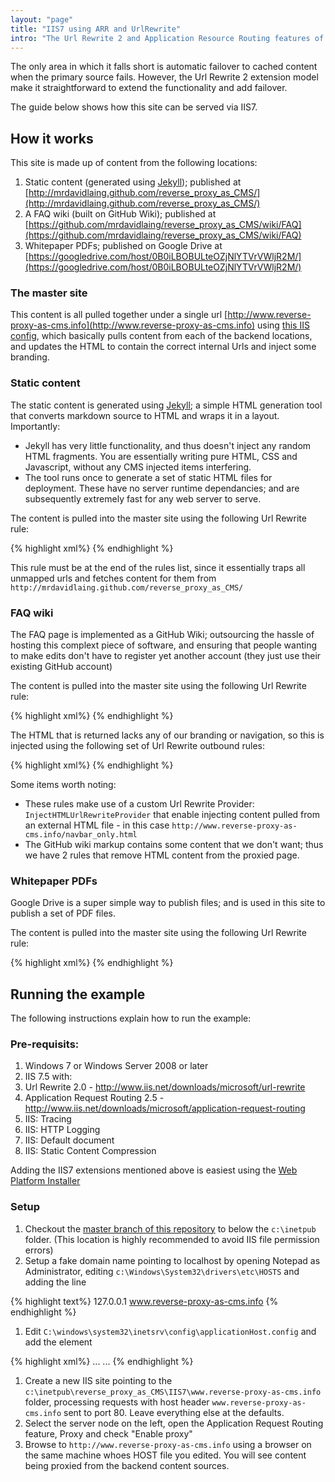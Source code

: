 ```yaml
---
layout: "page"
title: "IIS7 using ARR and UrlRewrite"
intro: "The Url Rewrite 2 and Application Resource Routing features of IIS7+ make it a credible reverse proxy."
---
```


The only area in which it falls short is automatic failover to cached content when the primary source fails.
However, the Url Rewrite 2 extension model make it straightforward to extend the functionality and add failover.

The guide below shows how this site can be served via IIS7.

## How it works

This site is made up of content from the following locations:

1. Static content (generated using [Jekyll](http://jekyllrb.com/)); published at [http://mrdavidlaing.github.com/reverse_proxy_as_CMS/](http://mrdavidlaing.github.com/reverse_proxy_as_CMS/)
1. A FAQ wiki (built on GitHub Wiki); published at [https://github.com/mrdavidlaing/reverse_proxy_as_CMS/wiki/FAQ](https://github.com/mrdavidlaing/reverse_proxy_as_CMS/wiki/FAQ)
1. Whitepaper PDFs; published on Google Drive at [https://googledrive.com/host/0B0iLBOBULteOZjNlYTVrVWljR2M/](https://googledrive.com/host/0B0iLBOBULteOZjNlYTVrVWljR2M/)

### The master site
This content is all pulled together under a single url [http://www.reverse-proxy-as-cms.info](http://www.reverse-proxy-as-cms.info) using [this IIS config](https://github.com/mrdavidlaing/reverse_proxy_as_CMS/blob/master/IIS7/www.reverse-proxy-as-cms.info/Web.config), which basically pulls content from each of the backend locations, and updates the HTML to contain the correct internal Urls and inject some branding.

### Static content
The static content is generated using [Jekyll](http://jekyllrb.com/); a simple HTML generation tool that converts markdown source to HTML and wraps it in a layout.  Importantly:

* Jekyll has very little functionality, and thus doesn't inject any random HTML fragments.  You are essentially writing pure HTML, CSS and Javascript, without any CMS injected items interfering.
* The tool runs once to generate a set of static HTML files for deployment. These have no server runtime dependancies; and are subsequently extremely fast for any web server to serve.

The content is pulled into the master site using the following Url Rewrite rule:

{% highlight xml%}
  <rule name="Route the http requests for /" stopProcessing="true">
    <match url="^(.*)" />
    <conditions logicalGrouping="MatchAll" trackAllCaptures="false" />
    <action type="Rewrite" url="http://mrdavidlaing.github.com/reverse_proxy_as_CMS/{R:1}" logRewrittenUrl="true" />
    <serverVariables>
      <set name="HTTP_ACCEPT_ENCODING" value="" />
    </serverVariables>
  </rule>
{% endhighlight %}

This rule must be at the end of the rules list, since it essentially traps all unmapped urls and fetches content for them from `http://mrdavidlaing.github.com/reverse_proxy_as_CMS/`

### FAQ wiki
The FAQ page is implemented as a GitHub Wiki; outsourcing the hassle of hosting this complext piece of software, and ensuring that people wanting to make edits don't have to register yet another account (they just use their existing GitHub account)

The content is pulled into the master site using the following Url Rewrite rule:

{% highlight xml%}
<rule name="Route the http requests for /wiki to GitHub wiki" stopProcessing="true">
  <match url="^/?wiki(.*)" />
  <conditions logicalGrouping="MatchAll" trackAllCaptures="false" />
  <action type="Rewrite" url="https://github.com/mrdavidlaing/reverse_proxy_as_CMS/wiki{R:1}" logRewrittenUrl="true" />
  <serverVariables>
  	<set name="HTTP_ACCEPT_ENCODING" value="" />
  </serverVariables>
</rule>
{% endhighlight %}

The HTML that is returned lacks any of our branding or navigation, so this is injected using the following set of Url Rewrite outbound rules:

{% highlight xml%}
<rule name="Replace Github Wiki nav with our nav" preCondition="IsHTML" enabled="true">
  <match pattern="&lt;div class=&quot;header(\s|.)*&lt;div class=&quot;tabnav&quot;&gt;" />
  <action type="Rewrite" value="{InjectHTMLUrlRewriteProvider:http://www.reverse-proxy-as-cms.info/navbar_only.html} &lt;div class=&quot;tabnav&quot;&gt;" /> 
</rule>
<rule name="Fix Github Wiki wrapper hack" preCondition="IsHTML" enabled="true">
  <match pattern="&lt;div id=&quot;wrapper&quot;" />
  <action type="Rewrite" value="&lt;div id=&quot;wrapper&quot; style=&quot;min-height:auto; margin-bottom:auto;&quot;" /> 
</rule>
<rule name="Replace Github Wiki footer" preCondition="IsHTML" enabled="true">
  <match pattern="&lt;!-- footer --&gt;(\s|.)*&lt;!-- /.#footer --&gt;" />
  <action type="Rewrite" value="&lt;!-- footer removed --&gt;" /> 
</rule>
{% endhighlight %}

Some items worth noting:

* These rules make use of a custom Url Rewrite Provider: `InjectHTMLUrlRewriteProvider` that enable injecting content pulled from an external HTML file - in this case `http://www.reverse-proxy-as-cms.info/navbar_only.html`
* The GitHub wiki markup contains some content that we don't want; thus we have 2 rules that remove HTML content from the proxied page.

### Whitepaper PDFs
Google Drive is a super simple way to publish files; and is used in this site to publish a set of PDF files.

The content is pulled into the master site using the following Url Rewrite rule:

{% highlight xml%}
<rule name="Route the http requests for /whitepapers" stopProcessing="true">
  <match url="^/?whitepapers/(.*)" />
  <conditions logicalGrouping="MatchAll" trackAllCaptures="false" />
  <action type="Rewrite" url="https://googledrive.com/host/0B0iLBOBULteOZjNlYTVrVWljR2M/{R:1}" logRewrittenUrl="true" />
  <serverVariables>
  	<set name="HTTP_ACCEPT_ENCODING" value="" />
  </serverVariables>
</rule>
{% endhighlight %}


## Running the example
The following instructions explain how to run the example:

### Pre-requisits:

1.  Windows 7 or Windows Server 2008 or later
1.  IIS 7.5 with:
  1. Url Rewrite 2.0 - http://www.iis.net/downloads/microsoft/url-rewrite
  1. Application Request Routing 2.5 - http://www.iis.net/downloads/microsoft/application-request-routing 
  1. IIS: Tracing
  1. IIS: HTTP Logging
  1. IIS: Default document
  1. IIS: Static Content Compression
  
Adding the IIS7 extensions mentioned above is easiest using the [Web Platform Installer](http://www.microsoft.com/web/downloads/platform.aspx)

### Setup

1.  Checkout the [master branch of this repository](https://github.com/mrdavidlaing/reverse_proxy_as_CMS) to below the `c:\inetpub` folder.  (This location is highly recommended to avoid IIS file permission errors)
1.  Setup a fake domain name pointing to localhost by opening Notepad as Administrator,  editing `c:\Windows\System32\drivers\etc\HOSTS` and adding the line

{% highlight text%}
127.0.0.1       www.reverse-proxy-as-cms.info
{% endhighlight %}

1.  Edit `C:\windows\system32\inetsrv\config\applicationHost.config` and add the element

{% highlight xml%}
<rewrite>
...
  <allowedServerVariables>
    <add name="HTTP_ACCEPT_ENCODING" />
  </allowedServerVariables>
...
{% endhighlight %}

1.  Create a new IIS site pointing to the `c:\inetpub\reverse_proxy_as_CMS\IIS7\www.reverse-proxy-as-cms.info` folder, processing requests with host header `www.reverse-proxy-as-cms.info` sent to port 80.  Leave everything else at the defaults.
1.  Select the server node on the left, open the Application Request Routing feature, Proxy and check "Enable proxy"
1.  Browse to `http://www.reverse-proxy-as-cms.info` using a browser on the same machine whoes HOST file you edited.  You will see content being proxied from the backend content sources.



